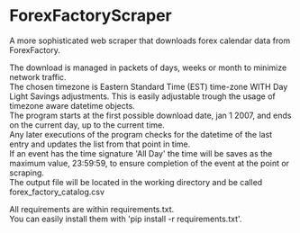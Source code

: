# ForexFactoryScraper
A more sophisticated web scraper that downloads forex calendar data from ForexFactory.

The download is managed in packets of days, weeks or month to minimize network traffic.\
The chosen timezone is Eastern Standard Time (EST) time-zone WITH Day Light Savings adjustments. This is easily adjustable trough the usage of timezone aware datetime objects.\
The program starts at the first possible download date, jan 1 2007, and ends on the current day, up to the current time.\
Any later executions of the program checks for the datetime of the last entry and updates the list from that point in time.\
If an event has the time signature 'All Day' the time will be saves as the maximum value, 23:59:59, to ensure completion of the event at the point or scraping.\
The output file will be located in the working directory and be called forex_factory_catalog.csv

All requirements are within requirements.txt.\
You can easily install them with 'pip install -r requirements.txt'.
